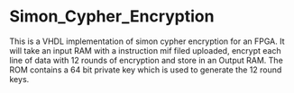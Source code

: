 # Simon_Cypher_Encryption

This is a VHDL implementation of simon cypher encryption for an FPGA. It will take an input RAM with a instruction mif filed uploaded, encrypt each line of data with 12 rounds of encryption and store in an Output RAM. The ROM contains a 64 bit private key which is used to generate the 12 round keys.
